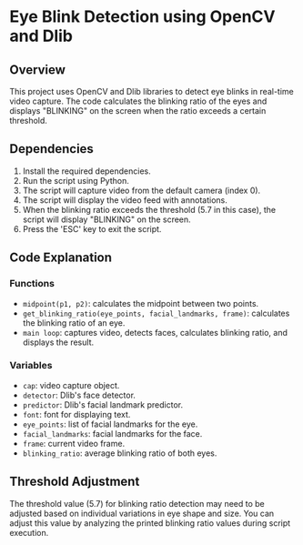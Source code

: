 # Eye Blink Detection using OpenCV and Dlib

## Overview

This project uses OpenCV and Dlib libraries to detect eye blinks in real-time video capture. The code calculates the blinking ratio of the eyes and displays "BLINKING" on the screen when the ratio exceeds a certain threshold.

## Dependencies

1. Install the required dependencies.
2. Run the script using Python.
3. The script will capture video from the default camera (index 0).
4. The script will display the video feed with annotations.
5. When the blinking ratio exceeds the threshold (5.7 in this case), the script will display "BLINKING" on the screen.
6. Press the 'ESC' key to exit the script.

## Code Explanation

### Functions

* `midpoint(p1, p2)`: calculates the midpoint between two points.
* `get_blinking_ratio(eye_points, facial_landmarks, frame)`: calculates the blinking ratio of an eye.
* `main loop`: captures video, detects faces, calculates blinking ratio, and displays the result.

### Variables

* `cap`: video capture object.
* `detector`: Dlib's face detector.
* `predictor`: Dlib's facial landmark predictor.
* `font`: font for displaying text.
* `eye_points`: list of facial landmarks for the eye.
* `facial_landmarks`: facial landmarks for the face.
* `frame`: current video frame.
* `blinking_ratio`: average blinking ratio of both eyes.

## Threshold Adjustment

The threshold value (5.7) for blinking ratio detection may need to be adjusted based on individual variations in eye shape and size. You can adjust this value by analyzing the printed blinking ratio values during script execution.